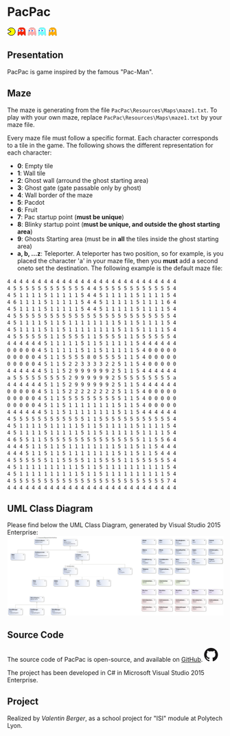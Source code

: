 
# PacPac #
![alt-logo][pac] ![alt-logo][blinky] ![alt-logo][pinky] ![alt-logo][inky] ![alt-logo][clyde]
## Presentation ##
PacPac is game inspired by the famous "Pac-Man".

## Maze ##
The maze is generating from the file `PacPac\Resources\Maps\maze1.txt`. To play with your own maze, replace `PacPac\Resources\Maps\maze1.txt` by your maze file.

Every maze file must follow a specific format. Each character corresponds to a tile in the game. The following shows the different representation for each character:
* **0**: Empty tile
* **1**: Wall tile
* **2**: Ghost wall (arround the ghost starting area)
* **3**: Ghost gate (gate passable only by ghost)
* **4**: Wall border of the maze
* **5**: Pacdot
* **6**: Fruit
* **7**: Pac startup point (**must be unique**)
* **8**: Blinky startup point (**must be unique, and outside the ghost starting area**)
* **9**: Ghosts Starting area (must be in **all** the tiles inside the ghost starting area)
* **a, b, ...z**: Teleporter. A teleporter has two position, so for example, is you placed the character 'a' in your maze file, then you **must** add a second oneto set the destination.
The following example is the default maze file:
```text
4 4 4 4 4 4 4 4 4 4 4 4 4 4 4 4 4 4 4 4 4 4 4 4 4 4 4 4
4 5 5 5 5 5 5 5 5 5 5 5 5 4 4 5 5 5 5 5 5 5 5 5 5 5 5 4
4 5 1 1 1 1 5 1 1 1 1 1 5 4 4 5 1 1 1 1 1 5 1 1 1 1 5 4
4 6 1 1 1 1 5 1 1 1 1 1 5 4 4 5 1 1 1 1 1 5 1 1 1 1 6 4
4 5 1 1 1 1 5 1 1 1 1 1 5 4 4 5 1 1 1 1 1 5 1 1 1 1 5 4
4 5 5 5 5 5 5 5 5 5 5 5 5 5 5 5 5 5 5 5 5 5 5 5 5 5 5 4
4 5 1 1 1 1 5 1 1 5 1 1 1 1 1 1 1 1 5 1 1 5 1 1 1 1 5 4
4 5 1 1 1 1 5 1 1 5 1 1 1 1 1 1 1 1 5 1 1 5 1 1 1 1 5 4
4 5 5 5 5 5 5 1 1 5 5 5 5 1 1 5 5 5 5 1 1 5 5 5 5 5 5 4
4 4 4 4 4 4 5 1 1 1 1 1 5 1 1 5 1 1 1 1 1 5 4 4 4 4 4 4
0 0 0 0 0 4 5 1 1 1 1 1 5 1 1 5 1 1 1 1 1 5 4 0 0 0 0 0
0 0 0 0 0 4 5 1 1 5 5 5 5 8 0 5 5 5 5 1 1 5 4 0 0 0 0 0
0 0 0 0 0 4 5 1 1 5 2 2 3 3 3 3 2 2 5 1 1 5 4 0 0 0 0 0
4 4 4 4 4 4 5 1 1 5 2 9 9 9 9 9 9 2 5 1 1 5 4 4 4 4 4 4
a 5 5 5 5 5 5 5 5 5 2 9 9 9 9 9 9 2 5 5 5 5 5 5 5 5 5 a
4 4 4 4 4 4 5 1 1 5 2 9 9 9 9 9 9 2 5 1 1 5 4 4 4 4 4 4
0 0 0 0 0 4 5 1 1 5 2 2 2 2 2 2 2 2 5 1 1 5 4 0 0 0 0 0
0 0 0 0 0 4 5 1 1 5 5 5 5 5 5 5 5 5 5 1 1 5 4 0 0 0 0 0
0 0 0 0 0 4 5 1 1 5 1 1 1 1 1 1 1 1 5 1 1 5 4 0 0 0 0 0
4 4 4 4 4 4 5 1 1 5 1 1 1 1 1 1 1 1 5 1 1 5 4 4 4 4 4 4
4 5 5 5 5 5 5 5 5 5 5 5 5 1 1 5 5 5 5 5 5 5 5 5 5 5 5 4
4 5 1 1 1 1 5 1 1 1 1 1 5 1 1 5 1 1 1 1 1 5 1 1 1 1 5 4
4 5 1 1 1 1 5 1 1 1 1 1 5 1 1 5 1 1 1 1 1 5 1 1 1 1 5 4
4 6 5 5 1 1 5 5 5 5 5 5 5 5 5 5 5 5 5 5 5 5 1 1 5 5 6 4
4 4 4 5 1 1 5 1 1 5 1 1 1 1 1 1 1 1 5 1 1 5 1 1 5 4 4 4
4 4 4 5 1 1 5 1 1 5 1 1 1 1 1 1 1 1 5 1 1 5 1 1 5 4 4 4
4 5 5 5 5 5 5 1 1 5 5 5 5 1 1 5 5 5 5 1 1 5 5 5 5 5 5 4
4 5 1 1 1 1 1 1 1 1 1 1 5 1 1 5 1 1 1 1 1 1 1 1 1 1 5 4
4 5 1 1 1 1 1 1 1 1 1 1 5 1 1 5 1 1 1 1 1 1 1 1 1 1 5 4
4 5 5 5 5 5 5 5 5 5 5 5 5 5 5 5 5 5 5 5 5 5 5 5 5 5 7 4
4 4 4 4 4 4 4 4 4 4 4 4 4 4 4 4 4 4 4 4 4 4 4 4 4 4 4 4
```

## UML Class Diagram ##
Please find below the UML Class Diagram, generated by Visual Studio 2015 Enterprise:
![alt-logo][uml-class-diagram]

## Source Code ##
The source code of PacPac is open-source, and available on [GitHub](https://github.com/Cynnexis/PacPac). ![alt text][github-logo]

The project has been developed in C# in Microsoft Visual Studio 2015 Enterprise.

## Project ##
Realized by *Valentin Berger*, as a school project for "ISI" module at Polytech Lyon.

[pac]: PacPac/PacPacContent/Images/pacman_lc.png
[blinky]: PacPac/PacPacContent/Images/ghost_blinky.png
[pinky]: PacPac/PacPacContent/Images/ghost_pinky.png
[inky]: PacPac/PacPacContent/Images/ghost_inky.png
[clyde]: PacPac/PacPacContent/Images/ghost_clyde.png
[github-logo]: GitHub-Mark-32px.png
[uml-class-diagram]: PacPac.png